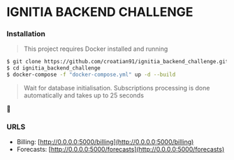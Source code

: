 # IGNITIA BACKEND CHALLENGE

### Installation

> This project requires Docker installed and running

```sh
$ git clone https://github.com/croatian91/ignitia_backend_challenge.git
$ cd ignitia_backend_challenge
$ docker-compose -f "docker-compose.yml" up -d --build
```

> Wait for database initialisation. Subscriptions processing is done automatically and takes up to 25 seconds

:rocket:

### URLS

- Billing: [http://0.0.0.0:5000/billing](http://0.0.0.0:5000/billing)
- Forecasts: [http://0.0.0.0:5000/forecasts](http://0.0.0.0:5000/forecasts)
